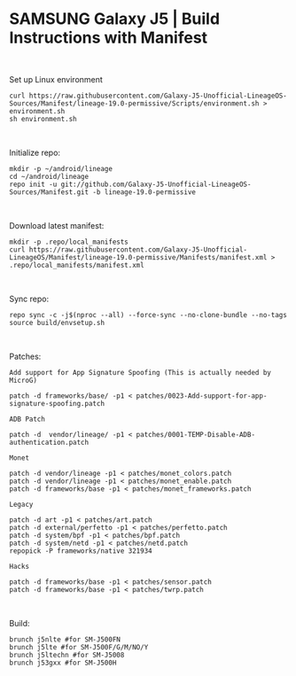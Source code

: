 # SAMSUNG Galaxy J5 | Build Instructions with Manifest
<br/>

Set up Linux environment
```
curl https://raw.githubusercontent.com/Galaxy-J5-Unofficial-LineageOS-Sources/Manifest/lineage-19.0-permissive/Scripts/environment.sh > environment.sh
sh environment.sh
```
<br/>

Initialize repo:
```
mkdir -p ~/android/lineage
cd ~/android/lineage
repo init -u git://github.com/Galaxy-J5-Unofficial-LineageOS-Sources/Manifest.git -b lineage-19.0-permissive
```
<br/>


Download latest manifest:
```
mkdir -p .repo/local_manifests
curl https://raw.githubusercontent.com/Galaxy-J5-Unofficial-LineageOS/Manifest/lineage-19.0-permissive/Manifests/manifest.xml > .repo/local_manifests/manifest.xml
```
<br/>

Sync repo:
```
repo sync -c -j$(nproc --all) --force-sync --no-clone-bundle --no-tags
source build/envsetup.sh
```
<br/>

Patches:

```Add support for App Signature Spoofing (This is actually needed by MicroG)```
```
patch -d frameworks/base/ -p1 < patches/0023-Add-support-for-app-signature-spoofing.patch
```

```ADB Patch ```
```
patch -d  vendor/lineage/ -p1 < patches/0001-TEMP-Disable-ADB-authentication.patch
```


```Monet```
```
patch -d vendor/lineage -p1 < patches/monet_colors.patch
patch -d vendor/lineage -p1 < patches/monet_enable.patch
patch -d frameworks/base -p1 < patches/monet_frameworks.patch
```

```Legacy```
```
patch -d art -p1 < patches/art.patch
patch -d external/perfetto -p1 < patches/perfetto.patch
patch -d system/bpf -p1 < patches/bpf.patch
patch -d system/netd -p1 < patches/netd.patch
repopick -P frameworks/native 321934
```

```Hacks ```
```
patch -d frameworks/base -p1 < patches/sensor.patch
patch -d frameworks/base -p1 < patches/twrp.patch

```
<br/>

Build:
```
brunch j5nlte #for SM-J500FN
brunch j5lte #for SM-J500F/G/M/NO/Y
brunch j5ltechn #for SM-J5008
brunch j53gxx #for SM-J500H
```
<br/>
